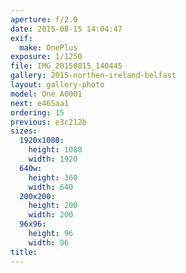 ```yaml
---
aperture: f/2.0
date: 2015-08-15 14:04:47
exif:
  make: OnePlus
exposure: 1/1250
file: IMG_20150815_140445
gallery: 2015-northen-ireland-belfast
layout: gallery-photo
model: One A0001
next: e465aa1
ordering: 15
previous: e3c212b
sizes:
  1920x1080:
    height: 1080
    width: 1920
  640w:
    height: 360
    width: 640
  200x200:
    height: 200
    width: 200
  96x96:
    height: 96
    width: 96
title: 
---
```

